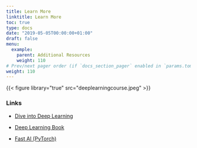 ```yaml
---
title: Learn More
linktitle: Learn More
toc: true
type: docs
date: "2019-05-05T00:00:00+01:00"
draft: false
menu:
  example:
    parent: Additional Resources
    weight: 110
# Prev/next pager order (if `docs_section_pager` enabled in `params.toml`)
weight: 110
---
```


{{< figure library="true" src="deeplearningcourse.jpeg" >}}

### Links

* [Dive into Deep Learning](https://d2l.ai)

* [Deep Learning Book](https://www.deeplearningbook.org)

* [Fast AI (PyTorch)](https://www.fast.ai)

